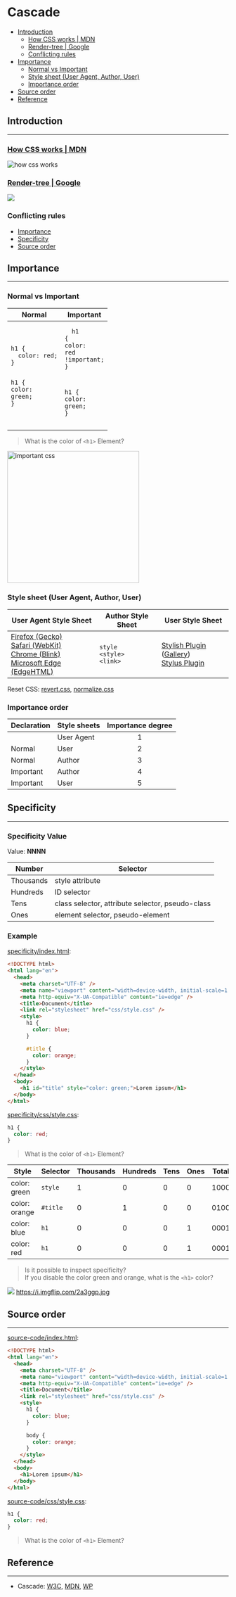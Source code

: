 # Cascade

  - [Introduction](#introduction)
    - [How CSS works \| MDN](#how-css-works--mdn)
    - [Render-tree \| Google](#render-tree--goodle)
    - [Conflicting rules](#conflicting-rules)
  - [Importance](#importance)
    - [Normal vs Important](#normal-vs-important)
    - [Style sheet (User Agent, Author, User)](#style-sheet-user-agent-author-user)
    - [Importance order](#importance-order)
  - [Source order](#source-order)
  - [Reference](#reference)

## Introduction

---

<!-- ### [CSS Syntax \| MDN](https://developer.mozilla.org/en-US/docs/Web/CSS/Syntax)

![css statement](https://developer.mozilla.org/@api/deki/files/6168/=css_syntax_-_statements_Venn_diag.png)<br> -->

### [How CSS works \| MDN](https://developer.mozilla.org/en-US/docs/Learn/CSS/Introduction_to_CSS/How_CSS_works)

![how css works](https://mdn.mozillademos.org/files/11781/rendering.svg)

<!-- ### [Document Object Model (DOM)](https://developers.google.com/web/fundamentals/performance/critical-rendering-path/constructing-the-object-model#document_object_model_dom)

![Document Object Model (DOM)](https://developers.google.com/web/fundamentals/performance/critical-rendering-path/images/full-process.png) -->

<!--
### [CSS Object Model (CSSOM)](https://developers.google.com/web/fundamentals/performance/critical-rendering-path/constructing-the-object-model#css_object_model_cssom)
![](https://developers.google.com/web/fundamentals/performance/critical-rendering-path/images/cssom-construction.png)
![](https://developers.google.com/web/fundamentals/performance/critical-rendering-path/images/cssom-tree.png)
-->

### [Render-tree \| Google](https://developers.google.com/web/fundamentals/performance/critical-rendering-path/render-tree-construction)

![](https://developers.google.com/web/fundamentals/performance/critical-rendering-path/images/render-tree-construction.png)

<!--
### [Rendering](https://developers.google.com/web/fundamentals/performance/rendering/)
![](https://developers.google.com/web/fundamentals/performance/rendering/images/intro/frame-full.jpg)
-->

### Conflicting rules

- [Importance](https://developer.mozilla.org/en-US/docs/Learn/CSS/Introduction_to_CSS/Cascade_and_inheritance#Importance)
- [Specificity](https://developer.mozilla.org/en-US/docs/Learn/CSS/Introduction_to_CSS/Cascade_and_inheritance#Specificity)
- [Source order](https://developer.mozilla.org/en-US/docs/Learn/CSS/Introduction_to_CSS/Cascade_and_inheritance#Source_order)

## Importance

---

### Normal vs Important

<table>
  <thead>
    <tr>
      <th>
      Normal
      </th>
      <th>
      Important
      </th>
    </tr>
  </thead>
  <tbody>
    <tr>
      <td>
        <div class="language-css highlighter-rouge">
          <div class="highlight">
            <pre class="highlight">
<code>
<span class="nt">h1</span> <span class="p">{</span>
  <span class="nl">color</span><span class="p">:</span> <span class="no">red</span><span class="p">;</span>
<span class="p">}</span>

<span class="nt">h1</span> <span class="p">{</span>
  <span class="nl">color</span><span class="p">:</span> <span class="no">green</span><span class="p">;</span>
<span class="p">}</span>
</code>
            </pre>
          </div>
        </div>
      </td>
      <td>
        <div class="language-css highlighter-rouge">
          <div class="highlight">
            <pre class="highlight">
<code>
<span class="nt">h1</span> <span class="p">{</span>
  <span class="nl">color</span><span class="p">:</span> <span class="no">red</span> <span class="cp">!important</span><span class="p">;</span>
<span class="p">}</span>

<span class="nt">h1</span> <span class="p">{</span>
  <span class="nl">color</span><span class="p">:</span> <span class="no">green</span><span class="p">;</span>
<span class="p">}</span>
</code>
            </pre>
          </div>
        </div>
      </td>
    </tr>
  </tbody>
</table>

<!-- ```css
h1 {
  color: red;
}

h1 {
  color: green;
}
```

```css
h1 {
  color: red !important;
}

h1 {
  color: green;
}
``` -->

> What is the color of `<h1>` Element?

<!-- ![important css](https://cloud.netlifyusercontent.com/assets/344dbf88-fdf9-42bb-adb4-46f01eedd629/8dfc9ac6-7677-4770-9c98-5dd1eee56e6f/css-important-meme.png) -->
<img src="https://cloud.netlifyusercontent.com/assets/344dbf88-fdf9-42bb-adb4-46f01eedd629/8dfc9ac6-7677-4770-9c98-5dd1eee56e6f/css-important-meme.png" alt="important css" width="300px">

### Style sheet (User Agent, Author, User)


| User Agent Style Sheet                                                                                                                                                                                                                                                                                                                                                                                                                                                                                             | Author Style Sheet               | User Style Sheet                                                                                                                                                                                                                                           |
| ------------------------------------------------------------------------------------------------------------------------------------------------------------------------------------------------------------------------------------------------------------------------------------------------------------------------------------------------------------------------------------------------------------------------------------------------------------------------------------------------------------------ | -------------------------------- | ---------------------------------------------------------------------------------------------------------------------------------------------------------------------------------------------------------------------------------------------------------- |
| [Firefox (Gecko)](https://dxr.mozilla.org/mozilla-central/source/layout/style/res/html.css)<br>[Safari (WebKit)](https://trac.webkit.org/browser/trunk/Source/WebCore/css/html.css)<br>[Chrome (Blink)](https://chromium.googlesource.com/chromium/blink/+/master/Source/core/css/html.css)<br>[Microsoft Edge (EdgeHTML)](https://gist.github.com/jonathantneal/abc52743caa0a019d359ec4ba2ce965b) | `style`<br>`<style>`<br>`<link>` | [Stylish Plugin](https://chrome.google.com/webstore/detail/stylish/fjnbnpbmkenffdnngjfgmeleoegfcffe?hl=en) ([Gallery](http://userstyles.org/))<br>[Stylus Plugin](https://chrome.google.com/webstore/detail/stylus/clngdbkpkpeebahjckkjfobafhncgmne?hl=en) |

Reset CSS: [revert.css](https://github.com/sw4/revert.css), [normalize.css](https://necolas.github.io/normalize.css/)

### Importance order

| Declaration | Style sheets | Importance degree |
| ----------- | ------------ | :---------------: |
|             | User Agent   |         1         |
| Normal      | User         |         2         |
| Normal      | Author       |         3         |
| Important   | Author       |         4         |
| Important   | User         |         5         |

## Specificity

---

### Specificity Value

Value: **NNNN**

| Number    | Selector                                         |
| --------- | ------------------------------------------------ |
| Thousands | style attribute                                  |
| Hundreds  | ID selector                                      |
| Tens      | class selector, attribute selector, pseudo-class |
| Ones      | element selector, pseudo-element                 |

### Example

[specificity/index.html](specificity/index.html):

```html
<!DOCTYPE html>
<html lang="en">
  <head>
    <meta charset="UTF-8" />
    <meta name="viewport" content="width=device-width, initial-scale=1.0" />
    <meta http-equiv="X-UA-Compatible" content="ie=edge" />
    <title>Document</title>
    <link rel="stylesheet" href="css/style.css" />
    <style>
      h1 {
        color: blue;
      }

      #title {
        color: orange;
      }
    </style>
  </head>
  <body>
    <h1 id="title" style="color: green;">Lorem ipsum</h1>
  </body>
</html>
```

[specificity/css/style.css](specificity/css/style.css):

```css
h1 {
  color: red;
}
```

> What is the color of `<h1>` Element?

| Style         | Selector | Thousands | Hundreds | Tens | Ones | Total |
| ------------- | -------- | --------- | -------- | ---- | ---- | ----- |
| color: green  | `style`  | 1         | 0        | 0    | 0    | 1000  |
| color: orange | `#title` | 0         | 1        | 0    | 0    | 0100  |
| color: blue   | `h1`     | 0         | 0        | 0    | 1    | 0001  |
| color: red    | `h1`     | 0         | 0        | 0    | 1    | 0001  |

> Is it possible to inspect specificity?<br>
> If you disable the color green and orange, what is the `<h1>` color?<br>

![](https://i.imgflip.com/2a3fmn.jpg)
<a href="https://i.imgflip.com/2a3ggp.jpg" style="color: #fff">https://i.imgflip.com/2a3ggp.jpg</a>

## Source order

---

[source-code/index.html](source-code/index.html):

```html
<!DOCTYPE html>
<html lang="en">
  <head>
    <meta charset="UTF-8" />
    <meta name="viewport" content="width=device-width, initial-scale=1.0" />
    <meta http-equiv="X-UA-Compatible" content="ie=edge" />
    <title>Document</title>
    <link rel="stylesheet" href="css/style.css" />
    <style>
      h1 {
        color: blue;
      }

      body {
        color: orange;
      }
    </style>
  </head>
  <body>
    <h1>Lorem ipsum</h1>
  </body>
</html>
```

[source-code/css/style.css](source-code/css/style.css):

```css
h1 {
  color: red;
}
```

> What is the color of `<h1>` Element?

## Reference

---

- Cascade: [W3C](https://www.w3.org/TR/CSS22/cascade.html), [MDN](https://developer.mozilla.org/en-US/docs/Learn/CSS/Introduction_to_CSS/Cascade_and_inheritance), [WP](https://docs.webplatform.org/wiki/tutorials/inheritance_and_cascade)
